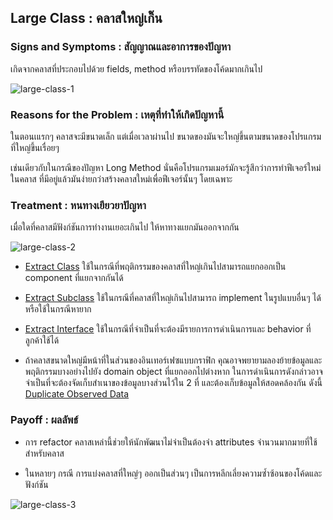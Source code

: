 ## Large Class : คลาสใหญ่เกิ๊น
### Signs and Symptoms : สัญญาณและอาการของปัญหา 
เกิดจากคลาสที่ประกอบไปด้วย fields, method หรือบรรทัดของโค้ดมากเกินไป
    
![large-class-1](https://sourcemaking.com/images/refactoring-illustrations/2x/large-class-1.png)
    
### Reasons for the Problem : เหตุที่ทำให้เกิดปัญหานี้
ในตอนเแรกๆ คลาสจะมีขนาดเล็ก แต่เมื่อเวลาผ่านไป ขนาดของมันจะใหญ่ขึ้นตามขนาดของโปรแกรมที่ใหญ่ขึ้นเรื่อยๆ
    
เช่นเดียวกับในกรณีของปัญหา Long Method นั่นคือโปรแกรมเมอร์มักจะรู้สึกว่าการทำฟีเจอร์ใหม่ในคลาส ที่มีอยู่แล้วมันง่ายกว่าสร้างคลาสใหม่เพื่อฟีเจอร์นั้นๆ โดยเฉพาะ
    
### Treatment : หนทางเยียวยาปัญหา
เมื่อใดที่คลาสมีฟังก์ชันการทำงานเยอะเกินไป ให้หาทางแยกมันออกจากกัน
    
![large-class-2](https://sourcemaking.com/images/refactoring-illustrations/2x/large-class-2.png)
    
+ [Extract Class](https://sourcemaking.com/refactoring/extract-class)
ใช้ในกรณีที่พฤติกรรมของคลาสที่ใหญ่เกินไปสามารถแยกออกเป็น component ที่แยกจากกันได้
    
+ [Extract Subclass](https://sourcemaking.com/refactoring/extract-subclass)
ใช้ในกรณีที่คลาสที่ใหญ่เกินไปสามารถ implement ในรูปแบบอื่นๆ ได้ หรือใช้ในกรณีหายาก
    
+ [Extract Interface](https://sourcemaking.com/refactoring/extract-interface)
ใช้ในกรณีที่จำเป็นที่จะต้องมีรายการการดำเนินการและ behavior ที่ลูกค้าใช้ได้
    
+ ถ้าคลาสขนาดใหญ่มีหน้าที่ในส่วนของอินเทอร์เฟซแบบกราฟิก คุณอาจพยายามลองย้ายข้อมูลและพฤติกรรมบางอย่างไปยัง domain object ที่แยกออกไปต่างหาก ในการดำเนินการดังกล่าวอาจจำเป็นที่จะต้องจัดเก็บสำเนาของข้อมูลบางส่วนไว้ใน 2 ที่ และต้องเก็บข้อมูลให้สอดคล้องกัน ดังนี้ [Duplicate Observed Data](https://sourcemaking.com/refactoring/duplicate-observed-data)
    
### Payoff : ผลลัพธ์
+ การ refactor คลาสเหล่านี้ช่วยให้นักพัฒนาไม่จำเป็นต้องจำ attributes จำนวนมากมายที่ใช้สำหรับคลาส
    
+ ในหลายๆ กรณี การแบ่งคลาสที่ใหญ่ๆ ออกเป็นส่วนๆ เป็นการหลีกเลี่ยงความซ้ำซ้อนของโค้ดและฟังก์ชัน
    
![large-class-3](https://sourcemaking.com/images/refactoring-illustrations/2x/large-class-3.png)